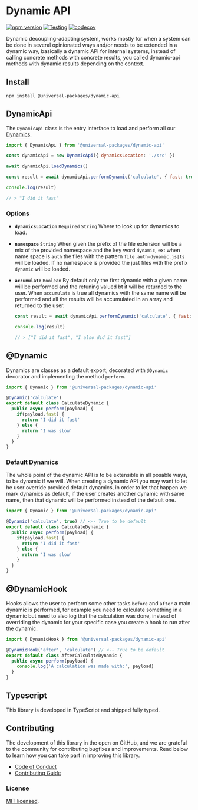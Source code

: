 # Dynamic API

[![npm version](https://badge.fury.io/js/@universal-packages%2Fdynamic-api.svg)](https://www.npmjs.com/package/@universal-packages/dynamic-api)
[![Testing](https://github.com/universal-packages/universal-dynamic-api/actions/workflows/testing.yml/badge.svg)](https://github.com/universal-packages/universal-dynamic-api/actions/workflows/testing.yml)
[![codecov](https://codecov.io/gh/universal-packages/universal-dynamic-api/branch/main/graph/badge.svg?token=CXPJSN8IGL)](https://codecov.io/gh/universal-packages/universal-dynamic-api)

Dynamic decoupling-adapting system, works mostly for when a system can be done in several opinionated ways and/or needs to be extended in a dynamic way, basically a dynamic API for internal systems, instead of calling concrete methods with concrete results, you called dynamic-api methods with dynamic results depending on the context.

## Install

```shell
npm install @universal-packages/dynamic-api
```

## DynamicApi

The `DynamicApi` class is the entry interface to load and perform all our [Dynamics](#@dynamic).

```js
import { DynamicApi } from '@universal-packages/dynamic-api'

const dynamicApi = new DynamicApi({ dynamicsLocation: './src' })

await dynamicApi.loadDynamics()

const result = await dynamicApi.performDynamic('calculate', { fast: true })

console.log(result)

// > "I did it fast"
```

### Options

- **`dynamicsLocation`** `Required` `String`
  Where to look up for dynamics to load.
- **`namespace`** `String`
  When given the prefix of the file extension will be a mix of the provided namespace and the key word `dynamic`, ex: when name space is `auth` the files with the pattern `file.auth-dynamic.js|ts` will be loaded.
  If no namespace is provided the just files with the prefix `dynamic` will be loaded.
- **`accumulate`** `Boolean`
  By default only the first dynamic with a given name will be performed and the retuning valued bt it will be returned to the user.
  When `accumulate` is true all dynamics with the same name will be performed and all the results will be accumulated in an array and returned to the user.

  ```js
  const result = await dynamicApi.performDynamic('calculate', { fast: true })

  console.log(result)

  // > ["I did it fast", "I also did it fast"]
  ```

## @Dynamic

Dynamics are classes as a default export, decorated with `@Dynamic` decorator and implementing the method `perform`.

```js
import { Dynamic } from '@universal-packages/dynamic-api'

@Dynamic('calculate')
export default class CalculateDynamic {
  public async perform(payload) {
    if(payload.fast) {
      return 'I did it fast'
    } else {
      return 'I was slow'
    }
  }
}
```

### Default Dynamics

The whole point of the dynamic API is to be extensible in all posable ways, to be dynamic if we will. When creating a dynamic API you may want to let he user override provided default dynamics, in order to let that happen we mark dynamics as default, if the user creates another dynamic with same name, then that dynamic will be performed instead of the default one.

```js
import { Dynamic } from '@universal-packages/dynamic-api'

@Dynamic('calculate', true) // <-- True to be default
export default class CalculateDynamic {
  public async perform(payload) {
    if(payload.fast) {
      return 'I did it fast'
    } else {
      return 'I was slow'
    }
  }
}
```

## @DynamicHook

Hooks allows the user to perform some other tasks `before` and `after` a main dynamic is performed, for example you need to calculate something in a dynamic but need to also log that the calculation was done, instead of overriding the dynamic for your specific case you create a hook to run after the dynamic.

```js
import { DynamicHook } from '@universal-packages/dynamic-api'

@DynamicHook('after', 'calculate') // <-- True to be default
export default class AfterCalculateDynamic {
  public async perform(payload) {
    console.log('A calculation was made with:', payload)
  }
}
```

## Typescript

This library is developed in TypeScript and shipped fully typed.

## Contributing

The development of this library in the open on GitHub, and we are grateful to the community for contributing bugfixes and improvements. Read below to learn how you can take part in improving this library.

- [Code of Conduct](./CODE_OF_CONDUCT.md)
- [Contributing Guide](./CONTRIBUTING.md)

### License

[MIT licensed](./LICENSE).

